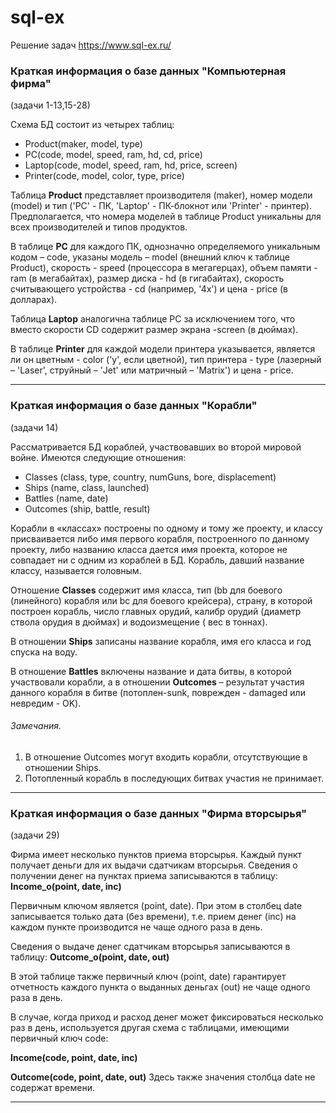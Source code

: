 # sql-ex
Решение задач https://www.sql-ex.ru/

### Краткая информация о базе данных "Компьютерная фирма" 

(задачи 1-13,15-28) 

Схема БД состоит из четырех таблиц: 
* Product(maker, model, type) 
* PC(code, model, speed, ram, hd, cd, price) 
* Laptop(code, model, speed, ram, hd, price, screen) 
* Printer(code, model, color, type, price) 

Таблица **Product** представляет производителя (maker), номер модели (model) и тип ('PC' - ПК, 'Laptop' - ПК-блокнот или 'Printer' - принтер). Предполагается, что номера моделей в таблице Product уникальны для всех производителей и типов продуктов. 

В таблице **PC** для каждого ПК, однозначно определяемого уникальным кодом – code, указаны модель – model (внешний ключ к таблице Product), скорость - speed (процессора в мегагерцах), объем памяти - ram (в мегабайтах), размер диска - hd (в гигабайтах), скорость считывающего устройства - cd (например, '4x') и цена - price (в долларах).

Таблица **Laptop** аналогична таблице РС за исключением того, что вместо скорости CD содержит размер экрана -screen (в дюймах). 

В таблице **Printer** для каждой модели принтера указывается, является ли он цветным - color ('y', если цветной), тип принтера - type (лазерный – 'Laser', струйный – 'Jet' или матричный – 'Matrix') и цена - price.
***
### Краткая информация о базе данных "Корабли" 

(задачи 14)

Рассматривается БД кораблей, участвовавших во второй мировой войне. Имеются следующие отношения:
* Classes (class, type, country, numGuns, bore, displacement)
* Ships (name, class, launched)
* Battles (name, date)
* Outcomes (ship, battle, result)


Корабли в «классах» построены по одному и тому же проекту, и классу присваивается либо имя первого корабля, построенного по данному проекту, либо названию класса дается имя проекта, которое не совпадает ни с одним из кораблей в БД. Корабль, давший название классу, называется головным.

Отношение **Classes** содержит имя класса, тип (bb для боевого (линейного) корабля или bc для боевого крейсера), страну, в которой построен корабль, число главных орудий, калибр орудий (диаметр ствола орудия в дюймах) и водоизмещение ( вес в тоннах). 

В отношении **Ships** записаны название корабля, имя его класса и год спуска на воду. 

В отношение **Battles** включены название и дата битвы, в которой участвовали корабли, а в отношении **Outcomes** – результат участия данного корабля в битве (потоплен-sunk, поврежден - damaged или невредим - OK).

###### Замечания. 

1) В отношение Outcomes могут входить корабли, отсутствующие в отношении Ships.
2) Потопленный корабль в последующих битвах участия не принимает.


***
### Краткая информация о базе данных "Фирма вторсырья" 

(задачи 29) 

Фирма имеет несколько пунктов приема вторсырья. Каждый пункт получает деньги для их выдачи сдатчикам вторсырья. Сведения о получении денег на пунктах приема записываются в таблицу: **Income_o(point, date, inc)**

Первичным ключом является (point, date). При этом в столбец date записывается только дата (без времени), т.е. прием денег (inc) на каждом пункте производится не чаще одного раза в день. 

Сведения о выдаче денег сдатчикам вторсырья записываются в таблицу:
**Outcome_o(point, date, out)**

В этой таблице также первичный ключ (point, date) гарантирует отчетность каждого пункта о выданных деньгах (out) не чаще одного раза в день.


В случае, когда приход и расход денег может фиксироваться несколько раз в день, используется другая схема с таблицами, имеющими первичный ключ code:

**Income(code, point, date, inc)**

**Outcome(code, point, date, out)**
Здесь также значения столбца date не содержат времени.

***
